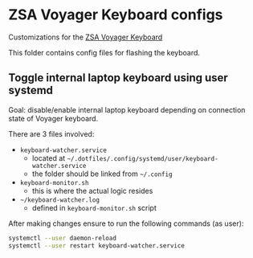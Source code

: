 # ZSA Voyager Keyboard configs

Customizations for the [ZSA Voyager Keyboard](https://www.zsa.io/voyager)

This folder contains config files for flashing the keyboard.

## Toggle internal laptop keyboard using user systemd

Goal: disable/enable internal laptop keyboard depending on connection state of Voyager keyboard.

There are 3 files involved:

- `keyboard-watcher.service`
  - located at `~/.dotfiles/.config/systemd/user/keyboard-watcher.service`
  - the folder should be linked from `~/.config`
- `keyboard-monitor.sh`
  - this is where the actual logic resides
- `~/keyboard-watcher.log`
  - defined in `keyboard-monitor.sh` script

After making changes ensure to run the following commands (as user):

```bash
systemctl --user daemon-reload
systemctl --user restart keyboard-watcher.service
```
